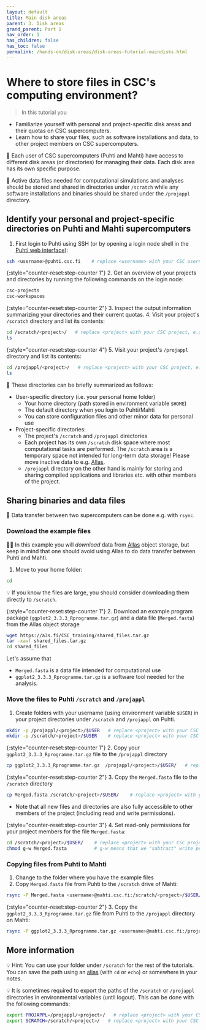 ```yaml
---
layout: default
title: Main disk areas
parent: 3. Disk areas
grand_parent: Part 1
nav_order: 1
has_children: false
has_toc: false
permalink: /hands-on/disk-areas/disk-areas-tutorial-maindisks.html
---
```


# Where to store files in CSC's computing environment?

> In this tutorial you
   - Familiarize yourself with personal and project-specific disk areas and their quotas on CSC supercomputers.
   - Learn how to share your files, such as software installations and data, to other project members on CSC supercomputers.

💬 Each user of CSC supercomputers (Puhti and Mahti) have access to different disk areas (or directories) for managing their data. Each disk area has its own specific purpose.

💬 Active data files needed for computational simulations and analyses should be stored and shared in directories under `/scratch` while any software installations and binaries should be shared under the `/projappl` directory.

## Identify your personal and project-specific directories on Puhti and Mahti supercomputers

1. First login to Puhti using SSH (or by opening a login node shell in the [Puhti web interface](https://www.puhti.csc.fi)):
  
```bash
ssh <username>@puhti.csc.fi    # replace <username> with your CSC username, e.g. myname@puhti.csc.fi
```

{:style="counter-reset:step-counter 1"}
2. Get an overview of your projects and directories by running the following commands on the login node:

```bash
csc-projects
csc-workspaces
```

{:style="counter-reset:step-counter 2"}
3. Inspect the output information summarizing your directories and their current quotas.
4. Visit your project's `/scratch` directory and list its contents:

```bash
cd /scratch/<project>/   # replace <project> with your CSC project, e.g. project_2001234
ls
```

{:style="counter-reset:step-counter 4"}
5. Visit your project's `/projappl` directory and list its contents:

```bash
cd /projappl/<project>/   # replace <project> with your CSC project, e.g. project_2001234
ls
```

💬 These directories can be briefly summarized as follows:

- User-specific directory (i.e. your personal home folder)
   - Your home directory (path stored in environment variable `$HOME`)
   - The default directory when you login to Puhti/Mahti
   - You can store configuration files and other minor data for personal use
- Project-specific directories:
   - The project's `/scratch` and `/projappl` directories
   - Each project has its own `/scratch` disk space where most computational tasks are performed. The `/scratch` area is a temporary space not intended for long-term data storage! Please move inactive data to e.g. [Allas](https://docs.csc.fi/data/Allas/).
   - `/projappl` directory on the other hand is mainly for storing and sharing compiled applications and libraries etc. with other members of the project.

## Sharing binaries and data files

💬 Data transfer between two supercomputers can be done e.g. with `rsync`.

### Download the example files

☝🏻 In this example you will *download* data from [Allas](https://docs.csc.fi/data/Allas/) object storage, but keep in mind that one should avoid using Allas to do data transfer between Puhti and Mahti.

1. Move to your home folder:

```bash
cd
```

💡 If you know the files are large, you should consider downloading them directly to `/scratch`.

{:style="counter-reset:step-counter 1"}
2. Download an example program package (`ggplot2_3.3.3_Rprogramme.tar.gz`) and a data file (`Merged.fasta`) from the Allas object storage
  
```bash
wget https://a3s.fi/CSC_training/shared_files.tar.gz
tar -xavf shared_files.tar.gz
cd shared_files
```

Let's assume that

- `Merged.fasta` is a data file intended for computational use
- `ggplot2_3.3.3_Rprogramme.tar.gz` is a software tool needed for the analysis.

### Move the files to Puhti `/scratch` and `/projappl`

1. Create folders with your username (using environment variable `$USER`) in your project directories under `/scratch` and `/projappl` on Puhti.

```bash
mkdir -p /projappl/<project>/$USER   # replace <project> with your CSC project, e.g. project_2001234
mkdir -p /scratch/<project>/$USER    # replace <project> with your CSC project, e.g. project_2001234
```

{:style="counter-reset:step-counter 1"}
2. Copy your `ggplot2_3.3.3_Rprogramme.tar.gz` file to the `/projappl` directory

```bash
cp ggplot2_3.3.3_Rprogramme.tar.gz  /projappl/<project>/$USER/   # replace <project> with your CSC project, e.g. project_2001234
```

{:style="counter-reset:step-counter 2"}
3. Copy the `Merged.fasta` file to the `/scratch` directory

```bash
cp Merged.fasta /scratch/<project>/$USER/    # replace <project> with your CSC project, e.g. project_2001234
```

- Note that all new files and directories are also fully accessible to other members of the project (including read and write permissions).

{:style="counter-reset:step-counter 3"}
4. Set read-only permissions for your project members for the file `Merged.fasta`:

```bash
cd /scratch/<project>/$USER/    # replace <project> with your CSC project, e.g. project_2001234
chmod g-w Merged.fasta          # g-w means that we "subtract" write permissions for users belong to our group (g), i.e. our project
```

### Copying files from Puhti to Mahti

1. Change to the folder where you have the example files
2. Copy `Merged.fasta` file from Puhti to the `/scratch` drive of Mahti:

```bash
rsync -P Merged.fasta <username>@mahti.csc.fi:/scratch/<project>/$USER/    # replace <username> with your CSC username and <project> with your CSC project, e.g. project_2001234
```

{:style="counter-reset:step-counter 2"}
3. Copy the `ggplot2_3.3.3_Rprogramme.tar.gz` file from Puhti to the `/projappl` directory on Mahti:

```bash
rsync -P ggplot2_3.3.3_Rprogramme.tar.gz <username>@mahti.csc.fi:/projappl/<project>/$USER/    # replace <username> with your CSC username and <project> with your CSC project, e.g. project_2001234
```

## More information

💡 Hint: You can use your folder under `/scratch` for the rest of the tutorials. You can save the path using an [alias](https://www.shell-tips.com/bash/alias/) (with `cd` or `echo`) or somewhere in your notes.

💡 It is sometimes required to export the paths of the `/scratch` or `/projappl` directories in environmental variables (until logout). This can be done with the following commands:

```bash
export PROJAPPL=/projappl/<project>/   # replace <project> with your CSC project, e.g. project_2001234
export SCRATCH=/scratch/<project>/   # replace <project> with your CSC project, e.g. project_2001234
```
